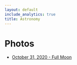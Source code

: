 ```yaml
---
layout: default
include_analytics: true
title: Astronomy
---
```


# Photos

- [October 31, 2020 - Full Moon](log1.md)
